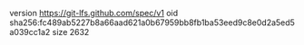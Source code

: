 version https://git-lfs.github.com/spec/v1
oid sha256:fc489ab5227b8a66aad621a0b67959bb8fb1ba53eed9c8e0d2a5ed5a039cc1a2
size 2632
